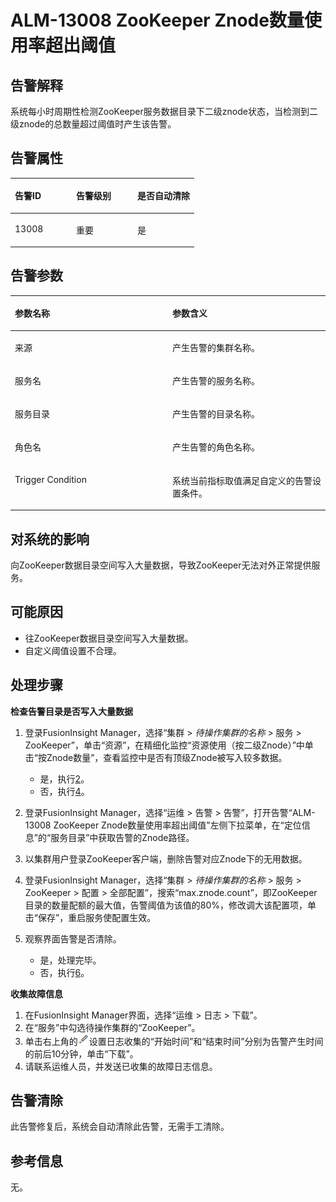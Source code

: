 # ALM-13008 ZooKeeper Znode数量使用率超出阈值<a name="ALM-13008"></a>

## 告警解释<a name="section18794533"></a>

系统每小时周期性检测ZooKeeper服务数据目录下二级znode状态，当检测到二级znode的总数量超过阈值时产生该告警。

## 告警属性<a name="section34933073"></a>

<a name="table52262125"></a>
<table><thead align="left"><tr id="row24697033"><th class="cellrowborder" valign="top" width="33.33333333333333%" id="mcps1.1.4.1.1"><p id="p54302662"><a name="p54302662"></a><a name="p54302662"></a>告警ID</p>
</th>
<th class="cellrowborder" valign="top" width="33.33333333333333%" id="mcps1.1.4.1.2"><p id="p36439520"><a name="p36439520"></a><a name="p36439520"></a>告警级别</p>
</th>
<th class="cellrowborder" valign="top" width="33.33333333333333%" id="mcps1.1.4.1.3"><p id="p65919998"><a name="p65919998"></a><a name="p65919998"></a>是否自动清除</p>
</th>
</tr>
</thead>
<tbody><tr id="row37919625"><td class="cellrowborder" valign="top" width="33.33333333333333%" headers="mcps1.1.4.1.1 "><p id="p1163219417345"><a name="p1163219417345"></a><a name="p1163219417345"></a>13008</p>
</td>
<td class="cellrowborder" valign="top" width="33.33333333333333%" headers="mcps1.1.4.1.2 "><p id="p1663217423418"><a name="p1663217423418"></a><a name="p1663217423418"></a>重要</p>
</td>
<td class="cellrowborder" valign="top" width="33.33333333333333%" headers="mcps1.1.4.1.3 "><p id="p16632104193412"><a name="p16632104193412"></a><a name="p16632104193412"></a>是</p>
</td>
</tr>
</tbody>
</table>

## 告警参数<a name="section45962205"></a>

<a name="table51772816"></a>
<table><thead align="left"><tr id="row55869420"><th class="cellrowborder" valign="top" width="50%" id="mcps1.1.3.1.1"><p id="p29129184"><a name="p29129184"></a><a name="p29129184"></a>参数名称</p>
</th>
<th class="cellrowborder" valign="top" width="50%" id="mcps1.1.3.1.2"><p id="p10653667"><a name="p10653667"></a><a name="p10653667"></a>参数含义</p>
</th>
</tr>
</thead>
<tbody><tr id="row707525323"><td class="cellrowborder" valign="top" width="50%" headers="mcps1.1.3.1.1 "><p id="p77584302119"><a name="p77584302119"></a><a name="p77584302119"></a>来源</p>
</td>
<td class="cellrowborder" valign="top" width="50%" headers="mcps1.1.3.1.2 "><p id="p187931338134115"><a name="p187931338134115"></a><a name="p187931338134115"></a>产生告警的集群名称。</p>
</td>
</tr>
<tr id="row57640736"><td class="cellrowborder" valign="top" width="50%" headers="mcps1.1.3.1.1 "><p id="p65062640"><a name="p65062640"></a><a name="p65062640"></a>服务名</p>
</td>
<td class="cellrowborder" valign="top" width="50%" headers="mcps1.1.3.1.2 "><p id="p22422626"><a name="p22422626"></a><a name="p22422626"></a>产生告警的服务名称。</p>
</td>
</tr>
<tr id="row477048"><td class="cellrowborder" valign="top" width="50%" headers="mcps1.1.3.1.1 "><p id="p38640893"><a name="p38640893"></a><a name="p38640893"></a>服务目录</p>
</td>
<td class="cellrowborder" valign="top" width="50%" headers="mcps1.1.3.1.2 "><p id="p42904606"><a name="p42904606"></a><a name="p42904606"></a>产生告警的目录名称。</p>
</td>
</tr>
<tr id="row111316194717"><td class="cellrowborder" valign="top" width="50%" headers="mcps1.1.3.1.1 "><p id="p39186745"><a name="p39186745"></a><a name="p39186745"></a>角色名</p>
</td>
<td class="cellrowborder" valign="top" width="50%" headers="mcps1.1.3.1.2 "><p id="p20009785"><a name="p20009785"></a><a name="p20009785"></a>产生告警的角色名称。</p>
</td>
</tr>
<tr id="row50597141"><td class="cellrowborder" valign="top" width="50%" headers="mcps1.1.3.1.1 "><p id="p4727789"><a name="p4727789"></a><a name="p4727789"></a>Trigger Condition</p>
</td>
<td class="cellrowborder" valign="top" width="50%" headers="mcps1.1.3.1.2 "><p id="p47406613"><a name="p47406613"></a><a name="p47406613"></a>系统当前指标取值满足自定义的告警设置条件。</p>
</td>
</tr>
</tbody>
</table>

## 对系统的影响<a name="section11006666"></a>

向ZooKeeper数据目录空间写入大量数据，导致ZooKeeper无法对外正常提供服务。

## 可能原因<a name="section31951138"></a>

-   往ZooKeeper数据目录空间写入大量数据。
-   自定义阈值设置不合理。

## 处理步骤<a name="section1719813447116"></a>

**检查告警目录是否写入大量数据**

1.  登录FusionInsight Manager，选择“集群 \>  _待操作集群的名称_  \> 服务 \> ZooKeeper”，单击“资源”，在精细化监控“资源使用（按二级Znode）”中单击“按Znode数量”，查看监控中是否有顶级Znode被写入较多数据。
    -   是，执行[2](#li151971257113310)。
    -   否，执行[4](#li10279134491613)。

2.  <a name="li151971257113310"></a>登录FusionInsight Manager，选择“运维 \> 告警 \> 告警”，打开告警“ALM-13008 ZooKeeper Znode数量使用率超出阈值”左侧下拉菜单，在“定位信息”的“服务目录”中获取告警的Znode路径。
3.  以集群用户登录ZooKeeper客户端，删除告警对应Znode下的无用数据。
4.  <a name="li10279134491613"></a>登录FusionInsight Manager，选择“集群 \>  _待操作集群的名称_  \> 服务 \> ZooKeeper \> 配置 \> 全部配置”，搜索“max.znode.count”，即ZooKeeper目录的数量配额的最大值，告警阈值为该值的80%，修改调大该配置项，单击“保存”，重启服务使配置生效。
5.  观察界面告警是否清除。
    -   是，处理完毕。
    -   否，执行[6](#li57092876161840)。


**收集故障信息**

1.  <a name="li57092876161840"></a>在FusionInsight Manager界面，选择“运维 \> 日志 \> 下载”。
2.  在“服务”中勾选待操作集群的“ZooKeeper”。
3.  单击右上角的![](figures/zh-cn_image_0263895572.png)设置日志收集的“开始时间”和“结束时间”分别为告警产生时间的前后10分钟，单击“下载”。
4.  请联系运维人员，并发送已收集的故障日志信息。

## 告警清除<a name="section169311343318"></a>

此告警修复后，系统会自动清除此告警，无需手工清除。

## 参考信息<a name="section37905371"></a>

无。

